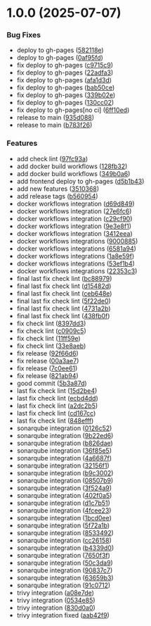 # 1.0.0 (2025-07-07)


### Bug Fixes

* deploy to gh-pages ([582118e](https://github.com/Sushil-kafle/Blogs-APP/commit/582118e3c1d4485977d3c7de06afdcc5bcc5b508))
* deploy to gh-pages ([0af95fd](https://github.com/Sushil-kafle/Blogs-APP/commit/0af95fd48bbf3acb2cab30f0465fe57770b23c61))
* fix deploy to gh-pages ([c9715c9](https://github.com/Sushil-kafle/Blogs-APP/commit/c9715c90b2d89246c7b946571a356ecfa3f0f803))
* fix deploy to gh-pages ([22adfa3](https://github.com/Sushil-kafle/Blogs-APP/commit/22adfa37aa3eeefeb46cf653579265ddb84b954b))
* fix deploy to gh-pages ([afa1d3d](https://github.com/Sushil-kafle/Blogs-APP/commit/afa1d3d129ce0cca3db5cd8f96ec74b13fbe6755))
* fix deploy to gh-pages ([bab50ce](https://github.com/Sushil-kafle/Blogs-APP/commit/bab50ce7b688e5e81b792f12c6c3c837fcae6d99))
* fix deploy to gh-pages ([339b02e](https://github.com/Sushil-kafle/Blogs-APP/commit/339b02e0199ab8eb09e97f4a09a1942e09406787))
* fix deploy to gh-pages ([130cc02](https://github.com/Sushil-kafle/Blogs-APP/commit/130cc0299e7fcc9f8e51a3bd01ffbf5f1e4eedb5))
* fix deploy to gh-pages[no ci] ([6ff10ed](https://github.com/Sushil-kafle/Blogs-APP/commit/6ff10ed63aa833f0d5b04a2b1c69de20d9af2c5f))
* release to main ([935d088](https://github.com/Sushil-kafle/Blogs-APP/commit/935d08829b132e241e4ad409cf3c2573d47382b7))
* release to main ([b783f26](https://github.com/Sushil-kafle/Blogs-APP/commit/b783f269eda0a0dd346035bf0384d252d8bf895f))


### Features

* add check lint ([97fc93a](https://github.com/Sushil-kafle/Blogs-APP/commit/97fc93a0f9fd6dbe2c0df28cf4e05819f9618f46))
* add docker build workflows ([128fb32](https://github.com/Sushil-kafle/Blogs-APP/commit/128fb32db1ac752a16452580dcb6a5dbe4e3d00a))
* add docker build workflows ([349b0a6](https://github.com/Sushil-kafle/Blogs-APP/commit/349b0a61edccfa63c2994a06e99c6ad4a43b9797))
* add frontend deploy to gh-pages ([d5b1b43](https://github.com/Sushil-kafle/Blogs-APP/commit/d5b1b4333a573b9c4ace8f17d38b9a517f52da11))
* add new features ([3510368](https://github.com/Sushil-kafle/Blogs-APP/commit/35103682bf5a9ed116bb467d655bc994145a464b))
* add release tags ([b560954](https://github.com/Sushil-kafle/Blogs-APP/commit/b5609546071b87117854827532764ca7a86fce73))
* docker workflows integration ([d69d849](https://github.com/Sushil-kafle/Blogs-APP/commit/d69d8497a6d34020a1da470d5e012876faadd2a0))
* docker workflows integration ([27e6fc6](https://github.com/Sushil-kafle/Blogs-APP/commit/27e6fc663b081b866804a0057d2ea728132f9207))
* docker workflows integration ([c29cf90](https://github.com/Sushil-kafle/Blogs-APP/commit/c29cf90ace0892c691d0f95a88e0fa90250a1848))
* docker workflows integration ([9e3e8f1](https://github.com/Sushil-kafle/Blogs-APP/commit/9e3e8f1c9bb30bb960bd7dbe886991d1e9a5849e))
* docker workflows integration ([3412eea](https://github.com/Sushil-kafle/Blogs-APP/commit/3412eea9308edb165ece9eb5441cae341e980664))
* docker workflows integrations ([9000885](https://github.com/Sushil-kafle/Blogs-APP/commit/90008851d18c0074afa17bd6ac53a6033f1cb4c3))
* docker workflows integrations ([6581a94](https://github.com/Sushil-kafle/Blogs-APP/commit/6581a94c713d53883e62ad7745265b16a4fdc64a))
* docker workflows integrations ([1a8e59f](https://github.com/Sushil-kafle/Blogs-APP/commit/1a8e59f36ce59e13458cc6ea2025792b445949c1))
* docker workflows integrations ([53ef1b4](https://github.com/Sushil-kafle/Blogs-APP/commit/53ef1b48c4c245f72a71d7eda2c0ca826ca40f73))
* docker workflows integrations ([22353c3](https://github.com/Sushil-kafle/Blogs-APP/commit/22353c3407868ed89923e20fadc20486566e727e))
* final last fix check lint ([bc88979](https://github.com/Sushil-kafle/Blogs-APP/commit/bc88979f326687fdaac789517f6a892ab4adeb40))
* final last fix check lint ([d15482d](https://github.com/Sushil-kafle/Blogs-APP/commit/d15482d692329acf8382694fac086d770adb34f8))
* final last fix check lint ([ceb648e](https://github.com/Sushil-kafle/Blogs-APP/commit/ceb648e0f17f7237111da5b777eedb8cc3ca5066))
* final last fix check lint ([5f22de0](https://github.com/Sushil-kafle/Blogs-APP/commit/5f22de0ac751535e987d5eb08255600c2d38ec59))
* final last fix check lint ([4731a2b](https://github.com/Sushil-kafle/Blogs-APP/commit/4731a2b5dbcd7e1c8d918a00ca8b781e2765d5df))
* final last fix check lint ([438fb0f](https://github.com/Sushil-kafle/Blogs-APP/commit/438fb0f2f2f1ee5d5ae8ce89ca32e9093cdf70ef))
* fix check lint ([8397dd3](https://github.com/Sushil-kafle/Blogs-APP/commit/8397dd3faa5262af034c8cda35fa9b2dea09b747))
* fix check lint ([c0909c5](https://github.com/Sushil-kafle/Blogs-APP/commit/c0909c5302cc8bba6130a09be6f8339ac499bc11))
* fix check lint ([11ff59e](https://github.com/Sushil-kafle/Blogs-APP/commit/11ff59ed967c32bb26bb27379ebc74d49016029e))
* fix check lint ([33e8aeb](https://github.com/Sushil-kafle/Blogs-APP/commit/33e8aeb9af2eee81b3d9a26d797bc86fa1bd39ca))
* fix release ([92f66d6](https://github.com/Sushil-kafle/Blogs-APP/commit/92f66d64a5f25db6e48979f474631ab7849827ec))
* fix release ([00a3ae7](https://github.com/Sushil-kafle/Blogs-APP/commit/00a3ae7a3365d53a6ef8ecf336d8452b02b835e5))
* fix release ([7c0ee61](https://github.com/Sushil-kafle/Blogs-APP/commit/7c0ee6144255312a185eaff61fa979ff35ae8de5))
* fix release ([821ab94](https://github.com/Sushil-kafle/Blogs-APP/commit/821ab942eb8e7a27b7e6bdeff1f3a14bcc801003))
* good commit ([5b3a87d](https://github.com/Sushil-kafle/Blogs-APP/commit/5b3a87da0d09a97f08f338ac2d12404adbeb4be1))
* last fix check lint ([15d2be4](https://github.com/Sushil-kafle/Blogs-APP/commit/15d2be4bf5b476cb61216f45febdd0ec40a94e62))
* last fix check lint ([ecbd4dd](https://github.com/Sushil-kafle/Blogs-APP/commit/ecbd4dd7fb7fdec52ce14477438f6a9a3ae43017))
* last fix check lint ([a2dc2b5](https://github.com/Sushil-kafle/Blogs-APP/commit/a2dc2b527522ff3a0b255098045829ed5881b13b))
* last fix check lint ([cd167cc](https://github.com/Sushil-kafle/Blogs-APP/commit/cd167cc5fb9a5c075cdad7e15289bc0f1608a3eb))
* last fix check lint ([848efff](https://github.com/Sushil-kafle/Blogs-APP/commit/848efffe1f7a060e48eac333128b3b8dd7ecec92))
* sonarqube integration ([0126c52](https://github.com/Sushil-kafle/Blogs-APP/commit/0126c52d917aa24300da37fcd4f524eb6fc939cc))
* sonarqube integration ([9b22ed6](https://github.com/Sushil-kafle/Blogs-APP/commit/9b22ed617e53a9142aba92fdb8e9def192bdcf3c))
* sonarqube integration ([b826dae](https://github.com/Sushil-kafle/Blogs-APP/commit/b826dae068cef979ae1f08e0fb1324f666ffd7f5))
* sonarqube integration ([36f85e5](https://github.com/Sushil-kafle/Blogs-APP/commit/36f85e5333f14b2401f024636ca589e6f7cd7ff1))
* sonarqube integration ([4a6687f](https://github.com/Sushil-kafle/Blogs-APP/commit/4a6687f6b2cb1b3f937a1b254962882e03215e50))
* sonarqube integration ([32156f1](https://github.com/Sushil-kafle/Blogs-APP/commit/32156f1b1132767d8821bb32235ae8f24010035b))
* sonarqube integration ([b9c3002](https://github.com/Sushil-kafle/Blogs-APP/commit/b9c30020534bcc63536161959774e066746943ec))
* sonarqube integration ([08507b9](https://github.com/Sushil-kafle/Blogs-APP/commit/08507b999b46afc6948977e6b11573c0e337a1be))
* sonarqube integration ([3f524a9](https://github.com/Sushil-kafle/Blogs-APP/commit/3f524a98fccef743b95ac8be5f38befc7e648461))
* sonarqube integration ([402f0a5](https://github.com/Sushil-kafle/Blogs-APP/commit/402f0a589b95dd71eac54fcb6e0ed6a0354258cf))
* sonarqube integration ([d1c7b51](https://github.com/Sushil-kafle/Blogs-APP/commit/d1c7b5118d15e68f40042190f00a80e44dfc9e50))
* sonarqube integration ([4fcee23](https://github.com/Sushil-kafle/Blogs-APP/commit/4fcee236ddde0af5ef9da3c77a8af32ad2e3f7a7))
* sonarqube integration ([1bcd0ee](https://github.com/Sushil-kafle/Blogs-APP/commit/1bcd0eeced391bf14fd13bae099e085e684acb0c))
* sonarqube integration ([5f72a1b](https://github.com/Sushil-kafle/Blogs-APP/commit/5f72a1b24fb00d8524fbae8134b02e5aa2e51934))
* sonarqube integration ([8533492](https://github.com/Sushil-kafle/Blogs-APP/commit/8533492a68a706a046312688bcb4d4129a256f08))
* sonarqube integration ([cc26158](https://github.com/Sushil-kafle/Blogs-APP/commit/cc26158ff35f9d48da65962f5acfee88c2e02823))
* sonarqube integration ([b4339d0](https://github.com/Sushil-kafle/Blogs-APP/commit/b4339d0b2a22f54d5e698ebdec785a027f045060))
* sonarqube integration ([7650f3f](https://github.com/Sushil-kafle/Blogs-APP/commit/7650f3fb6af433447b3c931f2d38a8220d78941f))
* sonarqube integration ([50c3da9](https://github.com/Sushil-kafle/Blogs-APP/commit/50c3da9feb3f798b3c9d69963c1906712de97a65))
* sonarqube integration ([90837c7](https://github.com/Sushil-kafle/Blogs-APP/commit/90837c7114c96f331639b0869ef6bcb991860fff))
* sonarqube integration ([63659b3](https://github.com/Sushil-kafle/Blogs-APP/commit/63659b3a110d7f74c1fb792656a9f2429337dc95))
* sonarqube integration ([91c0712](https://github.com/Sushil-kafle/Blogs-APP/commit/91c07128f6be710a4d998fdb9f33f3cdb53b710d))
* trivy integration ([a08e7de](https://github.com/Sushil-kafle/Blogs-APP/commit/a08e7de40c8bcf913e6a4a7544398b7fa920eec8))
* trivy integration ([0534e85](https://github.com/Sushil-kafle/Blogs-APP/commit/0534e85a5914cd4ff945a427ca62c105aed24b61))
* trivy integration ([830d0a0](https://github.com/Sushil-kafle/Blogs-APP/commit/830d0a030ea6faf0f4b8960f61a550c1da7e59f7))
* trivy integration fixed ([aab42f9](https://github.com/Sushil-kafle/Blogs-APP/commit/aab42f924de76695fb6603608faecbabec36dc1b))
